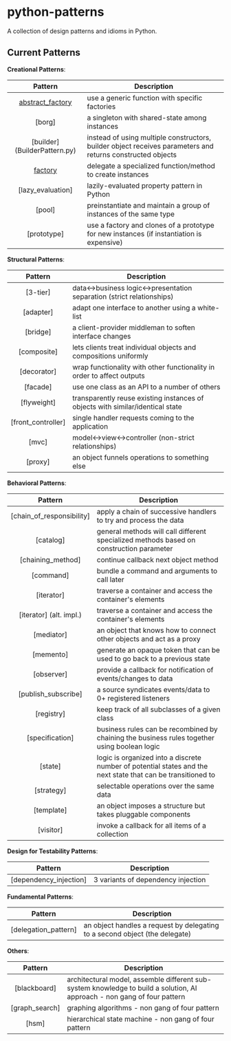 python-patterns
===============

A collection of design patterns and idioms in Python.

Current Patterns
----------------

__Creational Patterns__:

| Pattern | Description |
|:-------:| ----------- |
| [abstract_factory](AbstractFactoryMethod.py)| use a generic function with specific factories |
| [borg]| a singleton with shared-state among instances |
| [builder] (BuilderPattern.py)| instead of using multiple constructors, builder object receives parameters and returns constructed objects |
| [factory](Factory.py) | delegate a specialized function/method to create instances |
| [lazy_evaluation]| lazily-evaluated property pattern in Python |
| [pool] | preinstantiate and maintain a group of instances of the same type |
| [prototype] | use a factory and clones of a prototype for new instances (if instantiation is expensive) |

__Structural Patterns__:

| Pattern | Description |
|:-------:| ----------- |
| [3-tier]| data<->business logic<->presentation separation (strict relationships) |
| [adapter] | adapt one interface to another using a white-list |
| [bridge]| a client-provider middleman to soften interface changes |
| [composite] | lets clients treat individual objects and compositions uniformly |
| [decorator] | wrap functionality with other functionality in order to affect outputs |
| [facade] | use one class as an API to a number of others |
| [flyweight] | transparently reuse existing instances of objects with similar/identical state |
| [front_controller] | single handler requests coming to the application |
| [mvc]| model<->view<->controller (non-strict relationships) |
| [proxy] | an object funnels operations to something else |

__Behavioral Patterns__:

| Pattern | Description |
|:-------:| ----------- |
| [chain_of_responsibility] | apply a chain of successive handlers to try and process the data |
| [catalog] | general methods will call different specialized methods based on construction parameter |
| [chaining_method] | continue callback next object method |
| [command]| bundle a command and arguments to call later |
| [iterator] | traverse a container and access the container's elements |
| [iterator] (alt. impl.)| traverse a container and access the container's elements |
| [mediator] | an object that knows how to connect other objects and act as a proxy |
| [memento] | generate an opaque token that can be used to go back to a previous state |
| [observer] | provide a callback for notification of events/changes to data |
| [publish_subscribe]| a source syndicates events/data to 0+ registered listeners |
| [registry]| keep track of all subclasses of a given class |
| [specification] |  business rules can be recombined by chaining the business rules together using boolean logic |
| [state] | logic is organized into a discrete number of potential states and the next state that can be transitioned to |
| [strategy] | selectable operations over the same data |
| [template] | an object imposes a structure but takes pluggable components |
| [visitor] | invoke a callback for all items of a collection |

__Design for Testability Patterns__:

| Pattern | Description |
|:-------:| ----------- |
| [dependency_injection] | 3 variants of dependency injection |

__Fundamental Patterns__:

| Pattern | Description |
|:-------:| ----------- |
| [delegation_pattern] | an object handles a request by delegating to a second object (the delegate) |

__Others__:

| Pattern | Description |
|:-------:| ----------- |
| [blackboard]| architectural model, assemble different sub-system knowledge to build a solution, AI approach - non gang of four pattern |
| [graph_search]| graphing algorithms - non gang of four pattern |
| [hsm]| hierarchical state machine - non gang of four pattern |